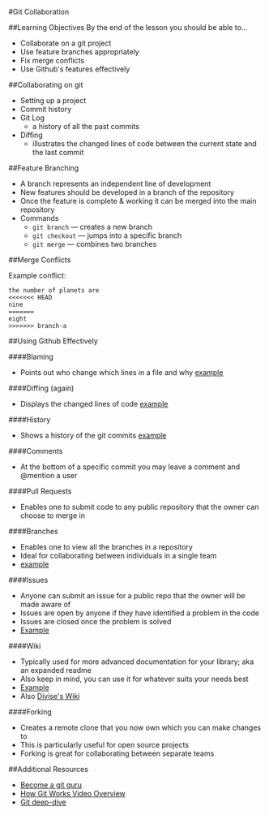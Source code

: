 #Git Collaboration

##Learning Objectives
By the end of the lesson you should be able to...


* Collaborate on a git project
* Use feature branches appropriately
* Fix merge conflicts
* Use Github's features effectively

##Collaborating on git

* Setting up a project
* Commit history
* Git Log
	* a history of all the past commits
* Diffing
	* illustrates the changed lines of code between the current state and the last commit

##Feature Branching

* A branch represents an independent line of development
* New features should be developed in a branch of the repository
* Once the feature is complete & working it can be merged into the main repository
* Commands
	* `git branch` — creates a new branch
	* `git checkout` — jumps into a specific branch
	* `git merge` — combines two branches

##Merge Conflicts

Example conflict:

```
the number of planets are
<<<<<<< HEAD
nine
=======
eight
>>>>>>> branch-a
```

##Using Github Effectively

####Blaming

* Points out who change which lines in a file and why [example](https://github.com/sf-wdi-14/rails-review/blame/master/app/controllers/articles_controller.rb)

####Diffing (again)

* Displays the changed lines of code [example](https://github.com/sf-wdi-14/rails-review/commit/06f2e972016d421f4aff9c170cbf335a4bcde552)

####History

* Shows a history of the git commits [example](https://github.com/sf-wdi-14/rails-review/commits/master)

####Comments

* At the bottom of a specific commit you may leave a comment and @mention a user


####Pull Requests

* Enables one to submit code to any public repository that the owner can choose to merge in


####Branches

* Enables one to view all the branches in a repository
* Ideal for collaborating between individuals in a single team
* [example](https://github.com/sf-wdi-14/rails-review/branches)

####Issues

* Anyone can submit an issue for a public repo that the owner will be made aware of
* Issues are open by anyone if they have identified a problem in the code
* Issues are closed once the problem is solved
* [Example](https://github.com/sf-wdi-14/rails-review/issues)

####Wiki

* Typically used for more advanced documentation for your library; aka an expanded readme
* Also keep in mind, you can use it for whatever suits your needs best
* [Example](https://github.com/sf-wdi-14/rails-review/wiki)
* Also [Divise's Wiki](https://github.com/plataformatec/devise/wiki)

####Forking

* Creates a remote clone that you now own which you can make changes to
* This is particularly useful for open source projects
* Forking is great for collaborating between separate teams 

##Additional Resources
* [Become a git guru](https://www.atlassian.com/git/tutorials/)
* [How Git Works Video Overview](https://www.youtube.com/watch?v=1ffBJ4sVUb4)
* [Git deep-dive](http://think-like-a-git.net/)